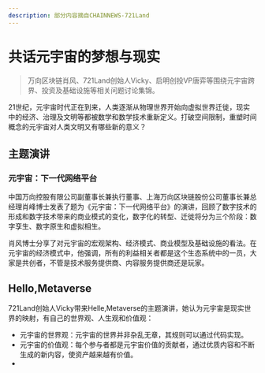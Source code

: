 ```yaml
---
description: 部分内容摘自CHAINNEWS-721Land
---
```


# 共话元宇宙的梦想与现实

> 万向区块链肖风、721Land创始人Vicky、启明创投VP唐弈等围绕元宇宙跨界、投资及基础设施等相关问题讨论集锦。

21世纪，元宇宙时代正在到来，人类逐渐从物理世界开始向虚拟世界迁徙，现实中的经济、治理及文明等都被数学和数学技术重新定义。打破空间限制，重塑时间概念的元宇宙对人类文明又有哪些新的意义？

## 主题演讲

### 元宇宙：下一代网络平台

中国万向控股有限公司副董事长兼执行董事、上海万向区块链股份公司董事长兼总经理肖峰博士发表了题为《元宇宙：下一代网络平台》的演讲，回顾了数字技术的形成和数字技术带来的商业模式的变化，数字化的转型、迁徙将分为三个阶段：数字孪生、数字原生和虚拟相生。

肖风博士分享了对元宇宙的宏观架构、经济模式、商业模型及基础设施的看法。在元宇宙的经济模式中，他强调，所有的利益相关者都是这个生态系统中的一员，大家是共创者，不管是技术服务提供商、内容服务提供商还是玩家。

## Hello,Metaverse

721Land创始人Vicky带来Helle,Metaverse的主题演讲，她认为元宇宙是现实世界的映射，有自己的世界观、人生观和价值观：

* 元宇宙的世界观：元宇宙的世界并非杂乱无章，其规则可以通过代码实现。
* 元宇宙的价值观：每个参与者都是元宇宙价值的贡献者，通过优质内容和不断生成的新内容，使资产越来越有价值。
* 


